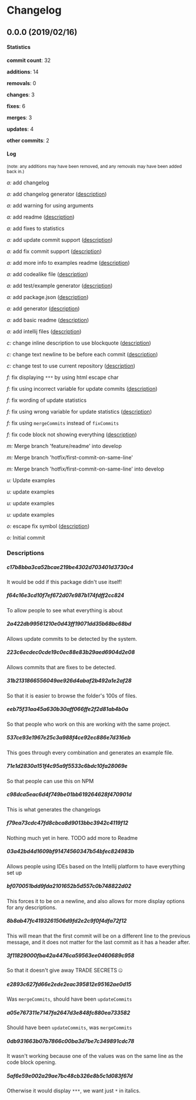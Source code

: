 # Changelog
## 0.0.0 (2019/02/16)
#### Statistics
**commit count**: 32

**additions**: 14

**removals**: 0

**changes**: 3

**fixes**: 6

**merges**: 3

**updates**: 4

**other commits**: 2

#### Log
<small>(note: any additions may have been removed, and any removals may have been added back in.)</small>

*a:* add changelog

*a:* add changelog generator ([description](#c17b8bba3ca52bcae219be4302d703401d3730c4-11))

*a:* add warning for using arguments

*a:* add readme ([description](#f64c16e3cd10f7ef672d07e987b174fdff2cc824-11))

*a:* add fixes to statistics

*a:* add update commit support ([description](#2a422db99561210e0d43ff19071dd35b68bc68bd-11))

*a:* add fix commit support ([description](#223c6ecdec0cde19c0ec88e83b29aed6904d2e08-11))

*a:* add more info to examples readme ([description](#31b2131866556049ae926d4abaf2b492a1e2af28-11))

*a:* add codealike file ([description](#eeb75f31aa45a630b30aff066ffe2f2d81ab4b0a-11))

*a:* add test/example generator ([description](#537ce93e1967e25c3a988f4ce92ec886e7d316eb-11))

*a:* add package.json ([description](#71e1d2830a151f4c95a9f5533c6bdc10fa28069e-11))

*a:* add generator ([description](#c98dca5eac6d4f749be01bb619264628f470901d-11))

*a:* add basic readme ([description](#f79ea73cdc47fd8cbca8d9013bbc3942c4119f12-11))

*a:* add intellij files ([description](#03a42bd4d1609bf91474560347b54bfec824983b-11))

*c:* change inline description to use blockquote ([description](#bf070051bdd9fda2101652b5d557c0b748822d02-11))

*c:* change text newline to be before each commit ([description](#8b8ab47fc4193261506d9fd2e2c9f0f4dfa72f12-11))

*c:* change test to use current repository ([description](#3f11829000fba42a4476ca59563ee0460689c958-11))

*f:* fix displaying `***` by using html escape char

*f:* fix using incorrect variable for update commits ([description](#e2893c627fd66e2ede2eac395812e95162ae0d15-11))

*f:* fix wording of update statistics

*f:* fix using wrong variable for update statistics ([description](#a05e767311e7147fa2647d3e848fc880ea733582-11))

*f:* fix using `mergeCommits` instead of `fixCommits`

*f:* fix code block not showing everything ([description](#0db931663b07b7866c00ba3d7be7c349891cdc78-11))

*m:* Merge branch 'feature/readme' into develop

*m:* Merge branch 'hotfix/first-commit-on-same-line'

*m:* Merge branch 'hotfix/first-commit-on-same-line' into develop

*u:* Update examples

*u:* update examples

*u:* update examples

*u:* update examples

*o:* escape fix symbol ([description](#5af6e59e002a29ae7bc48cb326e8b5c1d083f67d-11))

*o:* Initial commit
### Descriptions
##### c17b8bba3ca52bcae219be4302d703401d3730c4
It would be odd if this package didn't use itself!                    
##### f64c16e3cd10f7ef672d07e987b174fdff2cc824
To allow people to see what everything is about
##### 2a422db99561210e0d43ff19071dd35b68bc68bd
Allows update commits to be detected by the system.
##### 223c6ecdec0cde19c0ec88e83b29aed6904d2e08
Allows commits that are fixes to be detected.
##### 31b2131866556049ae926d4abaf2b492a1e2af28
So that it is easier to browse the folder's 100s of files.
##### eeb75f31aa45a630b30aff066ffe2f2d81ab4b0a
So that people who work on this are working with the same project.
##### 537ce93e1967e25c3a988f4ce92ec886e7d316eb
This goes through every combination and generates an example file.
##### 71e1d2830a151f4c95a9f5533c6bdc10fa28069e
So that people can use this on NPM
##### c98dca5eac6d4f749be01bb619264628f470901d
This is what generates the changelogs
##### f79ea73cdc47fd8cbca8d9013bbc3942c4119f12
Nothing much yet in here. TODO add more to Readme
##### 03a42bd4d1609bf91474560347b54bfec824983b
Allows people using IDEs based on the Intellij platform to have everything set up
##### bf070051bdd9fda2101652b5d557c0b748822d02
This forces it to be on a newline, and also allows for more display options for any descriptions.
##### 8b8ab47fc4193261506d9fd2e2c9f0f4dfa72f12
This will mean that the first commit will be on a different line to the previous message, and it does not matter for the last commit as it has a header after.
##### 3f11829000fba42a4476ca59563ee0460689c958
So that it doesn't give away TRADE SECRETS 🤐
##### e2893c627fd66e2ede2eac395812e95162ae0d15
Was `mergeCommits`, should have been `updateCommits`
##### a05e767311e7147fa2647d3e848fc880ea733582
Should have been `updateCommits`, was `mergeCommits`
##### 0db931663b07b7866c00ba3d7be7c349891cdc78
It wasn't working because one of the values was on the same line as the code block opening.
##### 5af6e59e002a29ae7bc48cb326e8b5c1d083f67d
Otherwise it would display `***`, we want just `*` in italics.

